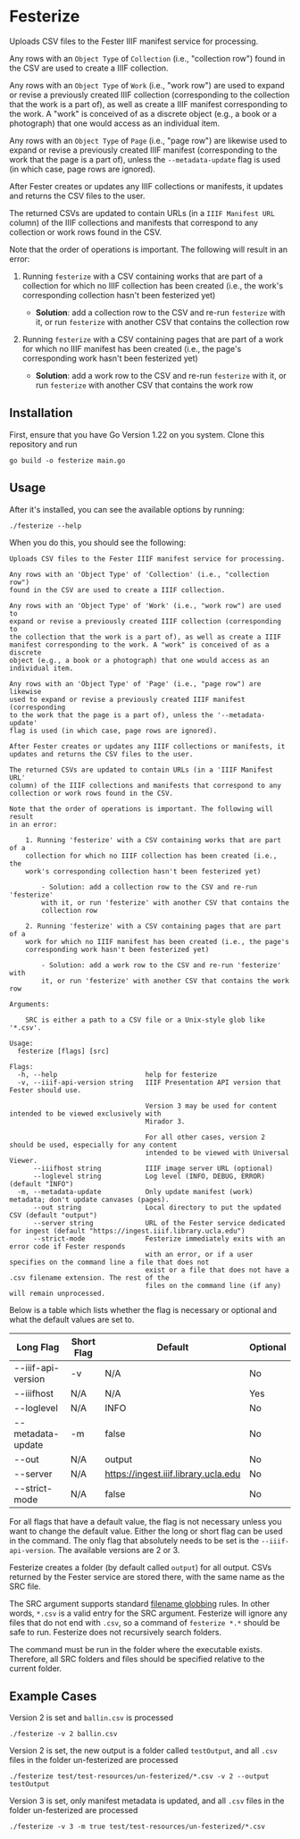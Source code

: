 # Festerize

Uploads CSV files to the Fester IIIF manifest service for processing.

Any rows with an `Object Type` of `Collection` (i.e., "collection row") found in the CSV are used to create a IIIF collection.

Any rows with an `Object Type` of `Work` (i.e., "work row") are used to expand or revise a previously created IIIF collection (corresponding to the collection that the work is a part of), as well as create a IIIF manifest corresponding to the work. A "work" is conceived of as a discrete object (e.g., a book or a photograph) that one would access as an individual item.

Any rows with an `Object Type` of `Page` (i.e., "page row") are likewise used to expand or revise a previously created IIIF manifest (corresponding to the work that the page is a part of), unless the `--metadata-update` flag is used (in which case, page rows are ignored).

After Fester creates or updates any IIIF collections or manifests, it updates and returns the CSV files to the user.

The returned CSVs are updated to contain URLs (in a `IIIF Manifest URL` column) of the IIIF collections and manifests that correspond to any collection or work rows found in the CSV.

Note that the order of operations is important. The following will result in an error:

1. Running `festerize` with a CSV containing works that are part of a collection for which no IIIF collection has been created (i.e., the work's corresponding collection hasn't been festerized yet)

    - **Solution**: add a collection row to the CSV and re-run `festerize` with it, or run `festerize` with another CSV that contains the collection row

1. Running `festerize` with a CSV containing pages that are part of a work for which no IIIF manifest has been created (i.e., the page's corresponding work hasn't been festerized yet)

    - **Solution**: add a work row to the CSV and re-run `festerize` with it, or run `festerize` with another CSV that contains the work row

## Installation

First, ensure that you have Go Version 1.22 on you system. Clone this repository and run 

`go build -o festerize main.go`

## Usage

After it's installed, you can see the available options by running:

    ./festerize --help

When you do this, you should see the following:

```
Uploads CSV files to the Fester IIIF manifest service for processing.

Any rows with an 'Object Type' of 'Collection' (i.e., "collection row")
found in the CSV are used to create a IIIF collection.

Any rows with an 'Object Type' of 'Work' (i.e., "work row") are used to
expand or revise a previously created IIIF collection (corresponding to
the collection that the work is a part of), as well as create a IIIF
manifest corresponding to the work. A "work" is conceived of as a discrete
object (e.g., a book or a photograph) that one would access as an
individual item.

Any rows with an 'Object Type' of 'Page' (i.e., "page row") are likewise
used to expand or revise a previously created IIIF manifest (corresponding
to the work that the page is a part of), unless the '--metadata-update'
flag is used (in which case, page rows are ignored).

After Fester creates or updates any IIIF collections or manifests, it
updates and returns the CSV files to the user.

The returned CSVs are updated to contain URLs (in a 'IIIF Manifest URL'
column) of the IIIF collections and manifests that correspond to any
collection or work rows found in the CSV.

Note that the order of operations is important. The following will result
in an error:

	1. Running 'festerize' with a CSV containing works that are part of a
	collection for which no IIIF collection has been created (i.e., the
	work's corresponding collection hasn't been festerized yet)

		- Solution: add a collection row to the CSV and re-run 'festerize'
		with it, or run 'festerize' with another CSV that contains the
		collection row

	2. Running 'festerize' with a CSV containing pages that are part of a
	work for which no IIIF manifest has been created (i.e., the page's
	corresponding work hasn't been festerized yet)

		- Solution: add a work row to the CSV and re-run 'festerize' with
		it, or run 'festerize' with another CSV that contains the work row

Arguments:

	SRC is either a path to a CSV file or a Unix-style glob like '*.csv'.

Usage:
  festerize [flags] [src]

Flags:
  -h, --help                      help for festerize
  -v, --iiif-api-version string   IIIF Presentation API version that Fester should use.
                                  
                                  Version 3 may be used for content intended to be viewed exclusively with
                                  Mirador 3.
                                  
                                  For all other cases, version 2 should be used, especially for any content
                                  intended to be viewed with Universal Viewer.
      --iiifhost string           IIIF image server URL (optional)
      --loglevel string           Log level (INFO, DEBUG, ERROR) (default "INFO")
  -m, --metadata-update           Only update manifest (work) metadata; don't update canvases (pages).
      --out string                Local directory to put the updated CSV (default "output")
      --server string             URL of the Fester service dedicated for ingest (default "https://ingest.iiif.library.ucla.edu")
      --strict-mode               Festerize immediately exits with an error code if Fester responds
                                  with an error, or if a user specifies on the command line a file that does not
                                  exist or a file that does not have a .csv filename extension. The rest of the
                                  files on the command line (if any) will remain unprocessed.
```

Below is a table which lists whether the flag is necessary or optional and what the default values are set to. 

| Long Flag         | Short Flag    | Default                                      | Optional   |
| ----------------- |-------------- | -------------------------------------------- |----------- |
| --iiif-api-version| -v            | N/A                                          | No         |
| --iiifhost        | N/A           | N/A                                          | Yes        |
| --loglevel        | N/A           | INFO                                         | No         |
| --metadata-update | -m            | false                                        | No         |
| --out             | N/A           | output                                       | No         |
| --server          | N/A           | <https://ingest.iiif.library.ucla.edu>       | No         |
| --strict-mode     | N/A           | false                                        | No         |

For all flags that have a default value, the flag is not necessary unless you want to change the default value. Either the long or short flag can be used in the command. The only flag that absolutely needs to be set is the `--iiif-api-version`. The available versions are 2 or 3. 

Festerize creates a folder (by default called `output`) for all output. CSVs returned by the Fester service are stored there, with the same name as the SRC file. 

The SRC argument supports standard [filename globbing](https://en.wikipedia.org/wiki/Glob_(programming)) rules. In other words, `*.csv` is a valid entry for the SRC argument. Festerize will ignore any files that do not end with `.csv`, so a command of `festerize *.*` should be safe to run. Festerize does not recursively search folders. 

The command must be run in the folder where the executable exists. Therefore, all SRC folders and files should be specified relative to the current folder.

## Example Cases

Version 2 is set and `ballin.csv` is processed
    
    ./festerize -v 2 ballin.csv

Version 2 is set, the new output is a folder called `testOutput`, and all `.csv` files in the folder un-festerized are processed
    
    ./festerize test/test-resources/un-festerized/*.csv -v 2 --output testOutput

Version 3 is set, only manifest metadata is updated, and all `.csv` files in the folder un-festerized are processed

    ./festerize -v 3 -m true test/test-resources/un-festerized/*.csv

